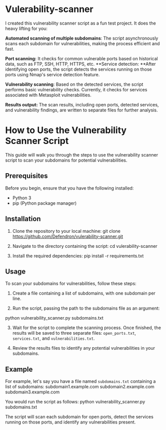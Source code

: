 # Vulerability-scanner
I created this vulnerability scanner script as a fun test project. It does the heavy lifting for you:

**Automated scanning of multiple subdomains**: The script asynchronously scans each subdomain for vulnerabilities, making the process efficient and fast.

**Port scanning:** It checks for common vulnerable ports based on historical data, such as FTP, SSH, HTTP, HTTPS, etc.
**Service detection: **After identifying open ports, the script detects the services running on those ports using Nmap's service detection feature.

**Vulnerability scanning**: Based on the detected services, the script performs basic vulnerability checks. Currently, it checks for services associated with Metasploit vulnerabilities.

**Results output:** The scan results, including open ports, detected services, and vulnerability findings, are written to separate files for further analysis.

# How to Use the Vulnerability Scanner Script

This guide will walk you through the steps to use the vulnerability scanner script to scan your subdomains for potential vulnerabilities.

## Prerequisites

Before you begin, ensure that you have the following installed:

- Python 3
- pip (Python package manager)

## Installation

1. Clone the repository to your local machine:
git clone https://github.com/Defendron/vulerability-scanner.git

2. Navigate to the directory containing the script:
cd vulerability-scanner

3. Install the required dependencies:
pip install -r requirements.txt


## Usage

To scan your subdomains for vulnerabilities, follow these steps:

1. Create a file containing a list of subdomains, with one subdomain per line.

2. Run the script, passing the path to the subdomains file as an argument:

python vulnerability_scanner.py subdomains.txt

3. Wait for the script to complete the scanning process. Once finished, the results will be saved to three separate files: `open_ports.txt`, `services.txt`, and `vulnerabilities.txt`.

4. Review the results files to identify any potential vulnerabilities in your subdomains.

## Example

For example, let's say you have a file named `subdomains.txt` containing a list of subdomains:
subdomain1.example.com
subdomain2.example.com
subdomain3.example.com


You would run the script as follows:
python vulnerability_scanner.py subdomains.txt


The script will scan each subdomain for open ports, detect the services running on those ports, and identify any vulnerabilities present.



